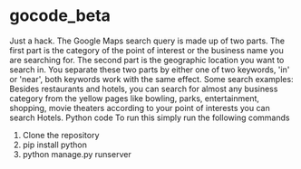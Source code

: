 # gocode_beta
Just a hack.
The Google Maps search query is made up of two parts. The first part is the category of the point of interest or the business name you are searching for. The second part is the geographic location you want to search in. You separate these two parts by either one of two keywords, 'in' or 'near', both keywords work with the same effect. Some search examples:
Besides restaurants and hotels, you can search for almost any business category from the yellow pages like bowling, parks, entertainment, shopping, movie theaters according to your point of interests you can search Hotels.
Python code
To run this simply run the  following commands 

1. Clone the repository
2. pip install python
3. python manage.py runserver
